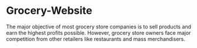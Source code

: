 # Grocery-Website
The major objective of most grocery store companies is to sell products and earn the highest profits possible. However, grocery store owners face major competition from other retailers like restaurants and mass merchandisers.
